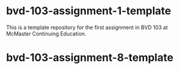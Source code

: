 # bvd-103-assignment-1-template
This is a template repository for the first assignment in BVD 103 at McMaster Continuing Education.
# bvd-103-assignment-8-template
